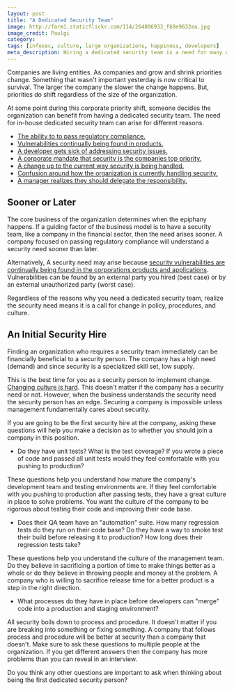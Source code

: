 ```yaml
---
layout: post
title: "A Dedicated Security Team"
image: http://farm1.staticflickr.com/114/264806933_f68e9632ea.jpg
image_credit: Paulgi
category:
tags: [infosec, culture, large organizations, happiness, developers]
meta_description: Hiring a dedicated security team is a need for many organizations. Security people need to ask the following questions to evaluate this opportunity.
---
```




Companies are living entities. As companies and grow and shrink priorities change. Something that wasn't important yesterday is now critical to survival. The larger the company the slower the change happens. But, priorities do shift regardless of the size of the organization.

At some point during this corporate priority shift, someone decides the organization can benefit from having a dedicated security team. The need for in-house dedicated security team can arise for different reasons.

* [The ability to to pass regulatory compliance.][7]
* [Vulnerabilities continually being found in products.][1]
* [A developer gets sick of addressing security issues.][5]
* [A corporate mandate that security is the companies top priority.][6]
* [A change up to the current way security is being handled.][3]
* [Confusion around how the organization is currently handling security.][4]
* [A manager realizes they should delegate the responsibility.][2]

## Sooner or Later

The core business of the organization determines when the epiphany happens. If a guiding factor of the business model is to have a security team, like a company in the financial sector, then the need arises sooner. A company focused on passing regulatory compliance will understand a security need sooner than later.

Alternatively, A security need may arise because [security vulnerabilities are continually being found in the corporations products and applications][9]. Vulnerabilities can be found by an external party you hired (best case) or by an external unauthorized party (worst case). 

Regardless of the reasons why you need a dedicated security team, realize the security need means it is a call for change in policy, procedures, and culture.

## An Initial Security Hire

Finding an organization who requires a security team immediately can be financially beneficial to a security person. The company has a high need (demand) and since security is a specialized skill set, low supply. 

This is the best time for you as a security person to implement change. [Changing culture is hard][8]. This doesn't matter if the company has a security need or not. However, when the business understands the security need the security person has an edge. Securing a company is impossible unless management fundamentally cares about security.

If you are going to be the first security hire at the company, asking these questions will help you make a decision as to whether you should join a company in this position.

* Do they have unit tests? What is the test coverage? If you wrote a piece of code and passed all unit tests would they feel comfortable with you pushing to production? 

These questions help you understand how mature the company's development team and testing environments are. If they feel comfortable with you pushing to production after passing tests, they have a great culture in place to solve problems. You want the culture of the company to be rigorous about testing their code and improving their code base.

* Does their QA team have an "automation" suite. How many regression tests do they run on their code base? Do they have a way to smoke test their build before releasing it to production? How long does their regression tests take?

These questions help you understand the culture of the management team. Do they believe in sacrificing a portion of time to make things better as a whole or do they believe in throwing people and money at the problem. A company who is willing to sacrifice release time for a better product is a step in the right direction.

* What processes do they have in place before developers can "merge" code into a production and staging environment?

All security boils down to process and procedure. It doesn't matter if you are breaking into something or fixing something. A company that follows process and procedure will be better at security than a company that doesn't. Make sure to ask these questions to multiple people at the organization. If you get different answers then the company has more problems than you can reveal in an interview.

Do you think any other questions are important to ask when thinking about being the first dedicated security person?

[1]: http://www.google.com/about/appsecurity/reward-program/
[2]: http://www.wright.edu/~scott.williams/LeaderLetter/delegating.htm
[3]: http://www.bankinfosecurity.com/re-building-infosec-team-a-5122/op-1
[4]: http://www.infosecisland.com/blogview/22365-Cloud-Confusion-is-Considerable.html
[5]: http://discursive.com/2012/06/02/developers-security-is-your-problem-get-over-it/
[6]: https://www.google.com/search?&q=%22Security+is+our+priority%22
[7]: http://www.ama-assn.org/amednews/2012/04/23/bisf0426.htm
[8]: /2012/08/company-culture-is-defined-by-you-and-your-actions/
[9]: /2013/01/how-to-secure-any-application/
